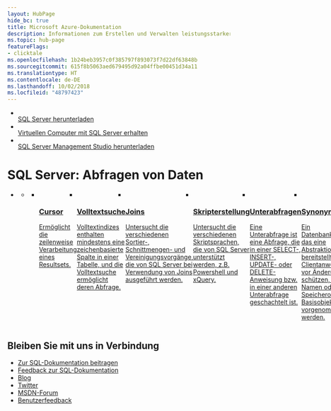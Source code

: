 ```yaml
---
layout: HubPage
hide_bc: true
title: Microsoft Azure-Dokumentation
description: Informationen zum Erstellen und Verwalten leistungsstarker Anwendungen mit Microsoft Azure-Clouddiensten. Hier erhalten Sie Dokumentation, Beispielcode, Tutorials und vieles mehr.
ms.topic: hub-page
featureFlags:
- clicktale
ms.openlocfilehash: 1b24beb3957c0f385797f893073f7d22df63848b
ms.sourcegitcommit: 615f8b5063aed679495d92a04ffbe00451d34a11
ms.translationtype: HT
ms.contentlocale: de-DE
ms.lasthandoff: 10/02/2018
ms.locfileid: "48797423"
---
```

<div id="main" class="v2">
    <div class="container">
        <ul class="cardsY panelContent featuredContent">
            <li>
                <a href="https://www.microsoft.com/sql-server/sql-server-downloads">
                    <div class="cardSize">
                        <div class="cardPadding">
                            <div class="card">
                                <div class="cardImageOuter">
                                    <div class="cardImage">
                                        <img src="media/index/download-sql-server.svg" alt="" />
                                    </div>
                                </div>
                                <div class="cardText">
                                    <span class="likeAnH3">SQL Server herunterladen</span>
                                </div>
                            </div>
                        </div>
                    </div>
                </a>
            </li>
            <li>
                <a href="https://azure.microsoft.com/services/virtual-machines/sql-server/?wt.mc_id=sqL16_vm">
                    <div class="cardSize">
                        <div class="cardPadding">
                            <div class="card">
                                <div class="cardImageOuter">
                                    <div class="cardImage">
                                        <img src="media/index/get-azure-sql-vm.svg" alt="" />
                                    </div>
                                </div>
                                <div class="cardText">
                                    <span class="likeAnH3">Virtuellen Computer mit SQL Server erhalten</span>
                                </div>
                            </div>
                        </div>
                    </div>
                </a>
            </li>
            <li>
                <a href="/sql/ssms/download-sql-server-management-studio-ssms">
                    <div class="cardSize">
                        <div class="cardPadding">
                            <div class="card">
                                <div class="cardImageOuter">
                                    <div class="cardImage">
                                        <img src="media/index/download-ssms.svg" alt="" />
                                    </div>
                                </div>
                                <div class="cardText">
                                    <span class="likeAnH3">SQL Server Management Studio herunterladen</span>
                                </div>
                            </div>
                        </div>
                    </div>
                </a>
            </li>              
        </ul>
    </div>
    <div class="container">
        <h1>SQL Server: Abfragen von Daten</h1>
        <ul class="pivots tabLess">
            <li class="pivotItem" style="display: list-item;" data-id="#products">
                <a href="#products" data-linktype="self-bookmark"></a>
                <ul id="products">
                    <li class="panelItem" data-index="0">
                        <a class="singlePanelNavItem selected" href="#products1" data-linktype="self-bookmark"></a>
                        <ul class="cardsD panelContent singlePanelContent" id="products1" style="margin-top: 0px; display: flex;">
                            <li>
                                <a href="/sql/relational-databases/cursors/">
                                    <div class="cardSize">
                                        <div class="cardPadding">
                                            <div class="card">
                                                <div class="cardImageOuter">
                                                    <div class="cardImage">
                                                        <img src="media/query-data/cursors.svg" alt="" />
                                                    </div>
                                                </div>
                                                <div class="cardText">
                                                    <h3>Cursor</h3>
                                                    <p> Ermöglicht die zeilenweise Verarbeitung eines Resultsets. </p>
                                                </div>
                                            </div>
                                        </div>
                                    </div>
                                </a>
                            </li>
                            <li>
                                <a href="/sql/relational-databases/search/full-text-search/">
                                    <div class="cardSize">
                                        <div class="cardPadding">
                                            <div class="card">
                                                <div class="cardImageOuter">
                                                    <div class="cardImage">
                                                        <img src="media/query-data/full-text-search.svg" alt="" />
                                                    </div>
                                                </div>
                                                <div class="cardText">
                                                    <h3>Volltextsuche</h3>
                                                    <p>Volltextindizes enthalten mindestens eine zeichenbasierte Spalte in einer Tabelle, und die Volltextsuche ermöglicht deren Abfrage.</p>
                                                </div>
                                            </div>
                                        </div>
                                    </div>
                                </a>
                            </li>
                            <li>
                                <a href="/sql/relational-databases/performance/joins/">
                                    <div class="cardSize">
                                        <div class="cardPadding">
                                            <div class="card">
                                                <div class="cardImageOuter">
                                                    <div class="cardImage">
                                                        <img src="media/query-data/joins.svg" alt="" />
                                                    </div>
                                                </div>
                                                <div class="cardText">
                                                    <h3>Joins</h3>
                                                    <p>Untersucht die verschiedenen Sortier-, Schnittmengen- und Vereinigungsvorgänge, die von SQL Server bei Verwendung von Joins ausgeführt werden. </p>
                                                </div>
                                            </div>
                                        </div>
                                    </div>
                                </a>
                            </li>
                            <li>
                                <a href="/sql/relational-databases/scripting/database-engine-scripting/">
                                    <div class="cardSize">
                                        <div class="cardPadding">
                                            <div class="card">
                                                <div class="cardImageOuter">
                                                    <div class="cardImage">
                                                        <img src="media/query-data/scripting.svg" alt="" />
                                                    </div>
                                                </div>
                                                <div class="cardText">
                                                    <h3>Skripterstellung</h3>
                                                    <p>Untersucht die verschiedenen Skriptsprachen, die von SQL Server unterstützt werden, z.B. Powershell und xQuery. </p>
                                                </div>
                                            </div>
                                        </div>
                                    </div>
                                </a>
                            </li>
                            <li>
                                <a href="/sql/relational-databases/performance/subqueries/">
                                    <div class="cardSize">
                                        <div class="cardPadding">
                                            <div class="card">
                                                <div class="cardImageOuter">
                                                    <div class="cardImage">
                                                        <img src="media/query-data/subqueries.svg" alt="" />
                                                    </div>
                                                </div>
                                                <div class="cardText">
                                                    <h3>Unterabfragen</h3>
                                                    <p> Eine Unterabfrage ist eine Abfrage, die in einer SELECT-, INSERT-, UPDATE- oder DELETE-Anweisung bzw. in einer anderen Unterabfrage geschachtelt ist. </p>
                                                </div>
                                            </div>
                                        </div>
                                    </div>
                                </a>
                            </li>
                            <li>
                                <a href="/sql/relational-databases/synonyms/synonyms-database-engine/">
                                    <div class="cardSize">
                                        <div class="cardPadding">
                                            <div class="card">
                                                <div class="cardImageOuter">
                                                    <div class="cardImage">
                                                        <img src="media/query-data/synonyms.svg" alt="" />
                                                    </div>
                                                </div>
                                                <div class="cardText">
                                                    <h3>Synonyme</h3>
                                                    <p>Ein Datenbankobjekt, das eine Abstraktionsschicht bereitstellt, um eine Clientanwendung vor Änderungen zu schützen, die am Namen oder Speicherort eines Basisobjekts vorgenommen werden. </p>
                                                </div>
                                            </div>
                                        </div>
                                    </div>
                                </a>
                            </li>
                            <li>
                                <a href="/sql/relational-databases/user-defined-functions/user-defined-functions/">
                                    <div class="cardSize">
                                        <div class="cardPadding">
                                            <div class="card">
                                                <div class="cardImageOuter">
                                                    <div class="cardImage">
                                                        <img src="media/query-data/user-defined-functions.svg" alt="" />
                                                    </div>
                                                </div>
                                                <div class="cardText">
                                                    <h3>Benutzerdefinierte Funktionen</h3> 
                                                    <p>Routinen, die Parameter akzeptieren, eine Aktion ausführen und das Ergebnis dieser Aktion als Wert zurückgeben. </p>
                                                </div>
                                            </div>
                                        </div>
                                    </div>
                                </a>
                            </li>
                                   <li>
                                      <a href="/sql/lp/sql-server/database-design/">
                                          <div class="cardSize">
                                              <div class="cardPadding">
                                                  <div class="card">
                                                      <div class="cardImageOuter">
                                                          <div class="cardImage">
                                                              <img src="media/index/database-design.svg" alt="" />
                                                          </div>
                                                      </div>
                                                      <div class="cardText">
                                                          <h3>Datenbankentwurf</h3>
                                                          <p><b>FileStream, Dateitabelle, räumliche Daten, Sichten, Trigger, Diagramme, Sequenznummern, gespeicherten Prozeduren, Änderungen nachverfolgen </b> </p>
                                                      </div>
                                                  </div>
                                              </div>
                                          </div>
                                      </a>
                                    </li>
                        </ul>
                    </li>
                </ul>
            </li>
        </ul>
    </div>
</div>
<div class="container centered pageFooter">
        <h2>Bleiben Sie mit uns in Verbindung</h2>
        <ul class="links">
           <li>
                <a href="http://aka.ms/editsqldocs" data-linktype="external"> Zur SQL-Dokumentation beitragen </a>
            </li>
           <li>
                <a href="http://aka.ms/sqldocsurvey" data-linktype="external"> Feedback zur SQL-Dokumentation</a>
            </li>
           <li>
                <a href="https://cloudblogs.microsoft.com/sqlserver/" data-linktype="external"> Blog </a>
            </li>
            <li>
                <a href="https://twitter.com/sqldocs" data-linktype="external"> Twitter </a>
            </li>
            <li>
                <a href="https://social.msdn.microsoft.com/Forums/en-US/home?forum=sqldatabaseengine&filter=alltypes&sort=lastpostdesc" data-linktype="external"> MSDN-Forum </a>
            </li>
            <li>
                <a href="https://feedback.azure.com/forums/908035-sql-server" data-linktype="external"> Benutzerfeedback </a>
            </li>
        </ul>
    </div>

